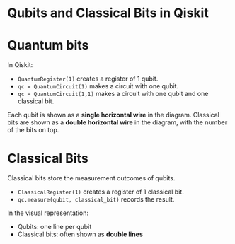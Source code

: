 # Qubits and Classical Bits in Qiskit

# Quantum bits

In Qiskit:
- `QuantumRegister(1)` creates a register of 1 qubit.
- `qc = QuantumCircuit(1)` makes a circuit with one qubit.
- `qc = QuantumCircuit(1,1)` makes a circuit with one qubit and one classical bit.

Each qubit is shown as a **single horizontal wire** in the diagram.
Classical bits are shown as a **double horizontal wire** in the diagram, with the number of the bits on top.

# Classical Bits

Classical bits store the measurement outcomes of qubits.

- `ClassicalRegister(1)` creates a register of 1 classical bit.
- `qc.measure(qubit, classical_bit)` records the result.

In the visual representation:
- Qubits: one line per qubit
- Classical bits: often shown as **double lines**

